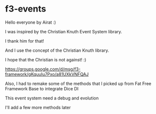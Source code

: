 # f3-events

Hello everyone by Airat :)

I was inspired by the Christian Knuth Event System library.

I thank him for that!

And I use the concept of the Christian Knuth library.

I hope that the Christian is not against! :)

https://groups.google.com/d/msg/f3-framework/gKquuIu7Pxo/a81UXkVNFQAJ

Also, I had to remake some of the methods that I picked up from Fat Free Framework Base to integrate Dice DI

This event system need a debug and evolution

I'll add a few more methods later
